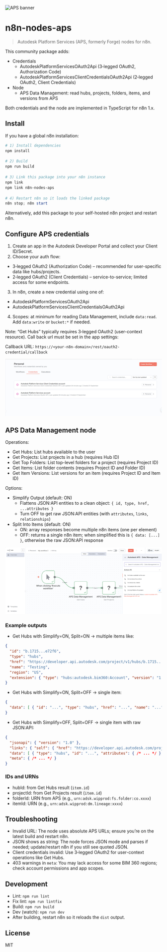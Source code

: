 ![APS banner](https://user-images.githubusercontent.com/10284570/173569848-c624317f-42b1-45a6-ab09-f0ea3c247648.png)

# n8n-nodes-aps

> Autodesk Platform Services (APS, formerly Forge) nodes for n8n.

This community package adds:

- Credentials
  - AutodeskPlatformServicesOAuth2Api (3‑legged OAuth2, Authorization Code)
  - AutodeskPlatformServicesClientCredentialsOAuth2Api (2‑legged OAuth2, Client Credentials)
- Node
  - APS Data Management: read hubs, projects, folders, items, and versions from APS

Both credentials and the node are implemented in TypeScript for n8n 1.x.

## Install

If you have a global n8n installation:

```powershell
# 1) Install dependencies
npm install

# 2) Build
npm run build

# 3) Link this package into your n8n instance
npm link
npm link n8n-nodes-aps

# 4) Restart n8n so it loads the linked package
n8n stop; n8n start
```

Alternatively, add this package to your self-hosted n8n project and restart n8n.

## Configure APS credentials

1) Create an app in the Autodesk Developer Portal and collect your Client ID/Secret.
2) Choose your auth flow:
- 3‑legged OAuth2 (Authorization Code) – recommended for user-specific data like hubs/projects.
- 2‑legged OAuth2 (Client Credentials) – service-to-service; limited access for some endpoints.
3) In n8n, create a new credential using one of:
- AutodeskPlatformServicesOAuth2Api
- AutodeskPlatformServicesClientCredentialsOAuth2Api
4) Scopes: at minimum for reading Data Management, include `data:read`. Add `data:write` or `bucket:*` if needed.

Note: “Get Hubs” typically requires 3‑legged OAuth2 (user-context resource). Call back url must be set in the app settings:

Callback URL: `https://<your-n8n-domain>/rest/oauth2-credential/callback`

![](./docs/msedge_dIwzpaHK9K.png)

## APS Data Management node

Operations:
- Get Hubs: List hubs available to the user
- Get Projects: List projects in a hub (requires Hub ID)
- Get Top Folders: List top-level folders for a project (requires Project ID)
- Get Items: List folder contents (requires Project ID and Folder ID)
- Get Item Versions: List versions for an item (requires Project ID and Item ID)

Options:
- Simplify Output (default: ON)
  - Flattens JSON:API entities to a clean object: `{ id, type, href, ...attributes }`
  - Turn OFF to get raw JSON:API entities (with `attributes`, `links`, `relationships`)
- Split Into Items (default: ON)
  - ON: array responses become multiple n8n items (one per element)
  - OFF: returns a single n8n item; when simplified this is `{ data: [...] }`, otherwise the raw JSON:API response

![](./docs/msedge_GDPXvAAPz6.png)

### Example outputs

- Get Hubs with Simplify=ON, Split=ON → multiple items like:
```json
{
  "id": "b.1715...e72f6",
  "type": "hubs",
  "href": "https://developer.api.autodesk.com/project/v1/hubs/b.1715...e72f6",
  "name": "Testing",
  "region": "US",
  "extension": { "type": "hubs:autodesk.bim360:Account", "version": "1.0", "schema": {"href": "..."}, "data": {} }
}
```

- Get Hubs with Simplify=ON, Split=OFF → single item:
```json
{
  "data": [ { "id": "...", "type": "hubs", "href": "...", "name": "...", "region": "..." } ]
}
```

- Get Hubs with Simplify=OFF, Split=OFF → single item with raw JSON:API:
```json
{
  "jsonapi": { "version": "1.0" },
  "links": { "self": { "href": "https://developer.api.autodesk.com/project/v1/hubs" } },
  "data": [ { "type": "hubs", "id": "...", "attributes": { /* ... */ }, "links": { /* ... */ } } ],
  "meta": { /* ... */ }
}
```

### IDs and URNs
- hubId: from Get Hubs result (`item.id`)
- projectId: from Get Projects result (`item.id`)
- folderId: URN from APS (e.g., `urn:adsk.wipprod:fs.folder:co.xxxx`)
- itemId: URN (e.g., `urn:adsk.wipprod:dm.lineage:xxxx`)

## Troubleshooting
- Invalid URL: The node uses absolute APS URLs; ensure you’re on the latest build and restart n8n.
- JSON shows as string: The node forces JSON mode and parses if needed; update/restart n8n if you still see quoted JSON.
- Client credentials invalid: Use 3‑legged OAuth2 for user-context operations like Get Hubs.
- 403 warnings in `meta`: You may lack access for some BIM 360 regions; check account permissions and app scopes.

## Development
- Lint: `npm run lint`
- Fix lint: `npm run lintfix`
- Build: `npm run build`
- Dev (watch): `npm run dev`
- After building, restart n8n so it reloads the `dist` output.

## License

MIT
